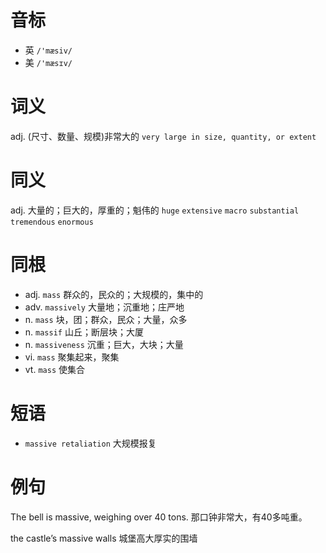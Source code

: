 # 音标

- 英 `/'mæsiv/`
- 美 `/'mæsɪv/`

# 词义

adj. (尺寸、数量、规模)非常大的
`very large in size, quantity, or extent`

# 同义

adj. 大量的；巨大的，厚重的；魁伟的
`huge` `extensive` `macro` `substantial` `tremendous` `enormous`

# 同根

- adj. `mass` 群众的，民众的；大规模的，集中的
- adv. `massively` 大量地；沉重地；庄严地
- n. `mass` 块，团；群众，民众；大量，众多
- n. `massif` 山丘；断层块；大厦
- n. `massiveness` 沉重；巨大，大块；大量
- vi. `mass` 聚集起来，聚集
- vt. `mass` 使集合

# 短语

- `massive retaliation` 大规模报复

# 例句

The bell is massive, weighing over 40 tons.
那口钟非常大，有40多吨重。

the castle’s massive walls
城堡高大厚实的围墙


